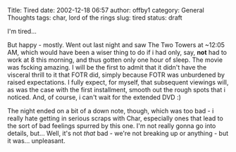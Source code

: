 Title: Tired
date: 2002-12-18 06:57
author: offby1
category: General Thoughts
tags: char, lord of the rings
slug: tired
status: draft

I\'m tired\...

But happy - mostly. Went out last night and saw The Two Towers at \~12:05 AM, which would have been a wiser thing to do if i had only, say, **not** had to work at 8 this morning, and thus gotten only one hour of sleep. The movie was fscking amazing. I will be the first to admit that it didn\'t have the visceral thrill to it that FOTR did, simply because FOTR was unburdened by raised expectations. I fully expect, for myself, that subsequent viewings will, as was the case with the first installment, smooth out the rough spots that i noticed. And, of course, i can\'t wait for the extended DVD :)

The night ended on a bit of a down note, though, which was too bad - i really hate getting in serious scraps with Char, especially ones that lead to the sort of bad feelings spurred by this one. I\'m not really gonna go into details, but\... Well, it\'s not *that* bad - we\'re not breaking up or anything - but it was\... unpleasant.
